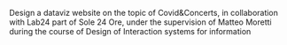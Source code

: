 Design a dataviz website on the topic of Covid&Concerts, in collaboration with Lab24 part of Sole 24 Ore, under the supervision of Matteo Moretti during the course of Design of Interaction systems for information
